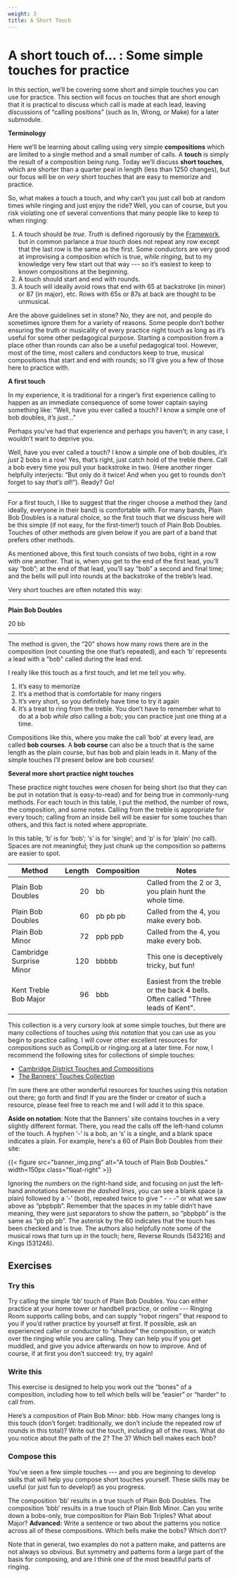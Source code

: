 ```yaml
---
weight: 3 
title: A Short Touch
---
```


# A short touch of… : Some simple touches for practice

In this section, we’ll be covering some short and simple touches you can use for practice. This section will focus on touches that are short enough that it is practical to discuss which call is made at each lead, leaving discussions of “calling positions” (such as In, Wrong, or Make) for a later submodule.

**Terminology**

Here we’ll be learning about calling using very simple **compositions** which are limited to a single method and a small number of calls. A **touch** is simply the result of a composition being rung. Today we’ll discuss **short touches**, which are shorter than a quarter peal in length (less than 1250 changes), but our focus will be on _very_ short touches that are easy to memorize and practice.

So, what makes a touch a touch, and why can’t you just call bob at random times while ringing and just enjoy the ride? Well, you can of course, but you risk violating one of several conventions that many people like to keep to when ringing:



1. A touch should be _true_. _Truth_ is defined rigorously by the [Framework](https://cccbr.github.io/method_ringing_framework/fundamentals.html), but in common parlance a _true touch_ does not repeat any row except that the last row is the same as the first. Some conductors are very good at improvising a composition which is true, _while ringing_, but to my knowledge very few start out that way --- so it’s easiest to keep to known compositions at the beginning.
2. A touch should start and end with rounds.
3. A touch will ideally avoid rows that end with 65 at backstroke (in minor) or 87 (in major), etc. Rows with 65s or 87s at back are thought to be unmusical.

Are the above guidelines set in stone? No, they are not, and people do sometimes ignore them for a variety of reasons. Some people don’t bother ensuring the truth or musicality of every practice night touch as long as it’s useful for some other pedagogical purpose. Starting a composition from a place other than rounds can also be a useful pedagogical tool. However, most of the time, most callers and conductors keep to true, musical compositions that start and end with rounds; so I’ll give you a few of those here to practice with.

**A first touch**

In my experience, it is traditional for a ringer’s first experience calling to happen as an immediate consequence of some tower captain saying something like: “Well, have you ever called a touch? I know a simple one of bob doubles, _it’s just_…” 

Perhaps you’ve had that experience and perhaps you haven’t; in any case, I wouldn’t want to deprive you.

Well, have you ever called a touch? I know a simple one of bob doubles, _it’s just_ 2 bobs in a row! Yes, that’s right, just catch hold of the treble there. Call a bob every time you pull your backstroke in two. (Here another ringer helpfully interjects: “But only do it twice! And when you get to rounds don’t forget to say _that’s all_!”). Ready? Go!



---


For a first touch, I like to suggest that the ringer choose a method they (and ideally, everyone in their band) is comfortable with. For many bands, Plain Bob Doubles is a natural choice, so the first touch that we discuss here will be this simple (if not easy, for the first-timer!) touch of Plain Bob Doubles. Touches of other methods are given below if you are part of a band that prefers other methods.

As mentioned above, this first touch consists of two bobs, right in a row with one another. That is, when you get to the end of the first lead, you’ll say “bob”; at the end of that lead, you’ll say “bob” a second and final time; and the bells will pull into rounds at the backstroke of the treble’s lead. 

Very short touches are often notated this way:

---

**Plain Bob Doubles**

20 bb

---

The method is given, the “20” shows how many rows there are in the composition (not counting the one that’s repeated), and each ‘b’ represents a lead with a "bob" called during the lead end. 

I really like this touch as a first touch, and let me tell you why.



1. It’s easy to memorize
2. It’s a method that is comfortable for many ringers
3. It’s very short, so you definitely have time to try it again
4. It’s a treat to ring from the treble. You don’t have to remember what to do at a bob _while also_ calling a bob; you can practice just one thing at a time.

Compositions like this, where you make the call ‘bob’ at every lead, are called **bob courses**. A **bob course** can also be a touch that is the same length as the plain course, but has bob and plain leads in it. Many of the simple touches I’ll present below are bob courses!

**Several more short practice night touches**

These practice night touches were chosen for being short (so that they can be put in notation that is easy-to-read) and for being true in commonly-rung methods. For each touch in this table, I put the method, the number of rows, the composition, and some notes. Calling from the treble is appropriate for every touch; calling from an inside bell will be easier for some touches than others, and this fact is noted where appropriate.

In this table, ‘b’ is for ‘bob’; ‘s’ is for ‘single’; and ‘p’ is for ‘plain’ (no call). Spaces are not meaningful; they just chunk up the composition so patterns are easier to spot.

**Method** | **Length** | **Composition** | **Notes**
----- | -----: | ----- | -----
Plain Bob Doubles | 20 | bb | Called from the 2 or 3, you plain hunt the whole time.
Plain Bob Doubles | 60 | pb pb pb | Called from the 4, you make every bob.
Plain Bob Minor | 72 | ppb ppb | Called from the 4, you make every bob.
Cambridge Surprise Minor | 120 | bbbbb | This one is deceptively tricky, but fun!
Kent Treble Bob Major | 96 | bbb | Easiest from the treble or the back 4 bells. Often called "Three leads of Kent".


This collection is a very cursory look at some simple touches, but there are many collections of touches _using this notation_ that you can use as you begin to practice calling. I will cover other excellent resources for compositions such as CompLib or ringing.org at a later time. For now, I recommend the following sites for collections of simple touches:

* [Cambridge District Touches and Compositions](http://www.cambridgeringing.info/Methods/touches.htm)
* [The Banners' Touches Collection](https://www.thebanners.uk/touches/)

I’m sure there are other wonderful resources for touches using this notation out there; go forth and find! If you are the finder or creator of such a resource, please feel free to reach me and I will add it to this space.

**Aside on notation**: Note that the Banners' site contains touches in a very slightly different format. There, you read the calls off the left-hand column of the touch. A hyphen ‘-’ is a bob, an ‘s’ is a single, and a blank space indicates a plain. For example, here's a 60 of Plain Bob Doubles from their site:

{{< figure src="banner_img.png" alt="A touch of Plain Bob Doubles."
width=150px class="float-right" >}}

Ignoring the numbers on the right-hand side, and focusing on just the left-hand annotations _between the dashed lines_, you can see a blank space (a plain) followed by a ‘-’ (bob), repeated twice to give “ - - -” or what we saw above as “pbpbpb”. Remember that the spaces in my table didn’t have meaning, they were just separators to show the pattern, so “pbpbpb” is the same as “pb pb pb”. The asterisk by the 60 indicates that the touch has been checked and is true. The authors also helpfully note some of the musical rows that turn up in the touch; here, Reverse Rounds (543216) and Kings (531246).

## Exercises

### Try this 

Try calling the simple ‘bb’ touch of Plain Bob Doubles. You can either practice at your home tower or handbell practice, or online --- Ringing Room supports calling bobs, and can supply “robot ringers” that respond to you if you’d rather practice by yourself at first. If possible, ask an experienced caller or conductor to “shadow” the composition, or watch over the ringing while you are calling. They can help you if you get muddled, and give you advice afterwards on how to improve. And of course, if at first you don’t succeed: try, try again!

### Write this

This exercise is designed to help you work out the “bones” of a composition, including how to tell which bells will be “easier” or “harder” to call from. 

Here’s a composition of Plain Bob Minor: bbb. How many changes long is this touch (don’t forget: traditionally, we don’t include the repeated row of rounds in this total)? Write out the touch, including all of the rows. What do you notice about the path of the 2? The 3? Which bell makes each bob?

### Compose this

You’ve seen a few simple touches --- and you are beginning to develop skills that will help you compose short touches yourself. These skills may be useful (or just fun to develop!) as you progress. 

The composition ‘bb’ results in a true touch of Plain Bob Doubles. The composition ‘bbb’ results in a true touch of Plain Bob Minor. Can you write down a bobs-only, true composition for Plain Bob Triples? What about Major? **Advanced:** Write a sentence or two about the patterns you notice across all of these compositions. Which bells make the bobs? Which don’t?

Note that in general, two examples do not a pattern make, and patterns are not always so obvious. But symmetry and patterns form a large part of the basis for composing, and are I think one of the most beautiful parts of ringing.

